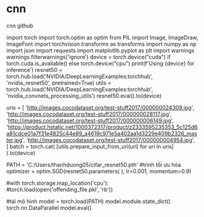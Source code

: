 # cnn
cnn github

import torch
import torch.optim as optim
from PIL import Image, ImageDraw, ImageFont
import torchvision.transforms as transforms
import numpy as np
import json
import requests
import matplotlib.pyplot as plt
import warnings
warnings.filterwarnings('ignore')
device = torch.device("cuda") if torch.cuda.is_available() else torch.device("cpu")
print(f'Using {device} for inference')
resnet50 = torch.hub.load('NVIDIA/DeepLearningExamples:torchhub', 'nvidia_resnet50', pretrained=True)
utils = torch.hub.load('NVIDIA/DeepLearningExamples:torchhub', 'nvidia_convnets_processing_utils')
resnet50.eval().to(device)

uris = [
     'http://images.cocodataset.org/test-stuff2017/000000024309.jpg',
     'http://images.cocodataset.org/test-stuff2017/000000028117.jpg',
     'http://images.cocodataset.org/test-stuff2017/000000006149.jpg',
     'https://product.hstatic.net/1000372317/product/z2333595235353_5c125d6a81cdce01a7f31e4825c44e89_a4619c971e5a402aa1d3229e409b2326_master.jpg',
     'http://images.cocodataset.org/test-stuff2017/000000004954.jpg',
]
batch = torch.cat(
    [utils.prepare_input_from_uri(uri) for uri in uris]
).to(device)

PATH = 'C:/Users/thanhduong05/cifar_resnet50.pth'
#trình tối ưu hóa
optimizer = optim.SGD(resnet50.parameters( ), lr=0.001, momentum=0.9)

#with torch.storage.map_location('cpu'):
    #torch.load(open('offending_file.pkl', 'rb'))

#tải mô hình
model = torch.load(PATH)
model.module.state_dict()
torch.nn.DataParallel
model.eval()
